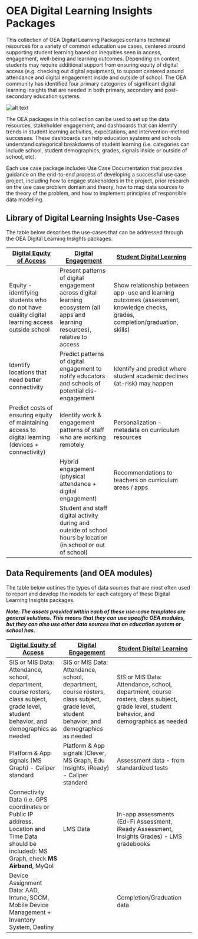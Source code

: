 # OEA Digital Learning Insights Packages

This collection of OEA Digital Learning Packages contains technical resources for a variety of common education use cases, centered around supporting student learning based on inequities seen in access, engagement, well-being and learning outcomes. Depending on context, students may require additional support from ensuring equity of digital access (e.g. checking out digital equipment), to support centered around attendance and digital engagement inside and outside of school. The OEA community has identified four primary categories of significant digital learning insights that are needed in both primary, secondary and post-secondary education systems.

![alt text](https://github.com/cstohlmann/oea-digital-learning-insights/blob/main/images/Digital%20Learning%20Insights%20Packages.png)

The OEA packages in this collection can be used to set up the data resources, stakeholder engagement, and dashboards that can identify trends in student learning activities, expectations, and intervention-method successes. These dashboards can help education systems and schools understand categorical breakdowns of student learning (i.e. categories can include school, student demographics, grades, signals inside or outside of school, etc).

Each use case package includes Use Case Documentation that provides guidance on the end-to-end process of developing a successful use case project, including how to engage stakeholders in the project, prior research on the use case problem domain and theory, how to map data sources to the theory of the problem, and how to implement principles of responsible data modelling.

## Library of Digital Learning Insights Use-Cases

The table below describes the use-cases that can be addressed through the OEA Digital Learning Insights packages.

| [Digital Equity of Access](https://github.com/cstohlmann/oea-digital-equity/tree/main/Digital_Equity_of_Access) | [Digital Engagement](https://github.com/cstohlmann/oea-digital-learning-insights/tree/main/Digital_Engagement) | [Student Digital Learning](https://github.com/cstohlmann/oea-digital-learning-insights/tree/main/Student_Digital_Learning) |
| --- | --- | --- |
| Equity - identifying students who do not have quality digital learning access outside school | Present patterns of digital engagement across digital learning ecosystem (all apps and learning resources), relative to access  | Show relationship between app-use and learning outcomes (assessment, knowledge checks, grades, completion/graduation, skills) |
| Identify locations that need better connectivity | Predict patterns of digital engagement to notify educators and schools of potential dis-engagement | Identify and predict where student academic declines (at-risk) may happen | 
| Predict costs of ensuring equity of maintaining access to digital learning (devices + connectivity) | Identify work \& engagement patterns of staff who are working remotely | Personalization - metadata on curriculum resources |
| | Hybrid engagement (physical attendance + digital engagement) | Recommendations to teachers on curriculum areas / apps |
|  | Student and staff digital activity during and outside of school hours by location (in school or out of school) | |


## Data Requirements (and OEA modules)

The table below outlines the types of data sources that are most often used to report and develop the models for each category of these Digital Learning Insights packages.

<strong><em>Note: The assets provided within each of these use-case templates are general solutions. This means that they can use specific OEA modules, but they can also use other data sources that an education system or school has.</strong></em>

| [Digital Equity of Access](https://github.com/cstohlmann/oea-digital-equity/tree/main/Digital_Equity_of_Access) | [Digital Engagement](https://github.com/cstohlmann/oea-digital-learning-insights/tree/main/Digital_Engagement) | [Student Digital Learning](https://github.com/cstohlmann/oea-digital-learning-insights/tree/main/Student_Digital_Learning) |
| --- | --- | --- |
| SIS or MIS Data: Attendance, school, department, course rosters, class subject, grade level, student behavior, and demographics as needed | SIS or MIS Data: Attendance, school, department, course rosters, class subject, grade level, student behavior, and demographics as needed | SIS or MIS Data: Attendance, school, department, course rosters, class subject, grade level, student behavior, and demographics as needed |
| Platform \& App signals (MS Graph) - Caliper standard | Platform \& App signals (Clever, MS Graph, Edu Insights, iReady) - Caliper standard | Assessment data - from standardized tests |  
| Connectivity Data (i.e. GPS coordinates or Public IP address. Location and Time Data should be included): MS Graph, check <strong>MS Airband</strong>, MyQoI | LMS Data | In-app assessments (Ed-Fi Assessment, iReady Assessment, Insights Grades) - LMS gradebooks | 
| Device Assignment Data: <MDM audit log> AAD, Intune, SCCM, Mobile Device Management + Inventory System, Destiny | | Completion/Graduation data | 
